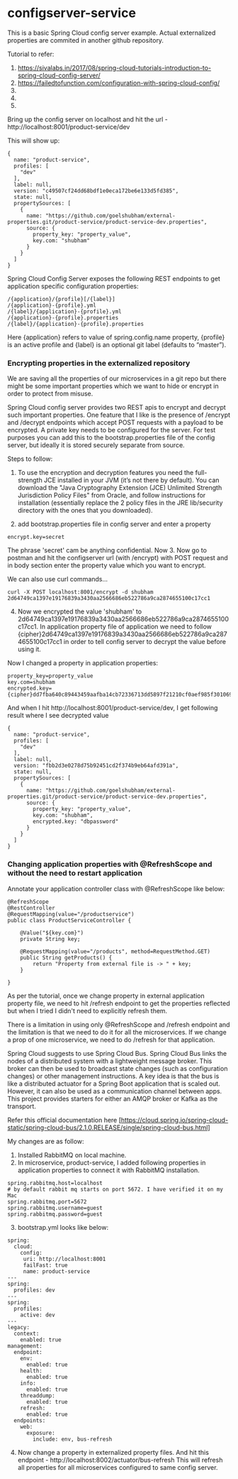 # configserver-service

This is a basic Spring Cloud config server example. Actual externalized properties are commited in another github repository.

Tutorial to refer:
1. https://sivalabs.in/2017/08/spring-cloud-tutorials-introduction-to-spring-cloud-config-server/
2. https://failedtofunction.com/configuration-with-spring-cloud-config/
3.
4.
5. 

Bring up the config server on localhost and hit the url - http://localhost:8001/product-service/dev

This will show up:
```
{
  name: "product-service",
  profiles: [
    "dev"
  ],
  label: null,
  version: "c49507cf24dd68bdf1e0eca172be6e133d5fd385",
  state: null,
  propertySources: [
    {
      name: "https://github.com/goelshubham/external-properties.git/product-service/product-service-dev.properties",
      source: {
        property_key: "property_value",
        key.com: "shubham"
      }
    }
  ]
}
```
Spring Cloud Config Server exposes the following REST endpoints to get application specific configuration properties:
```
/{application}/{profile}[/{label}]
/{application}-{profile}.yml
/{label}/{application}-{profile}.yml
/{application}-{profile}.properties
/{label}/{application}-{profile}.properties
```
Here {application} refers to value of spring.config.name property, {profile} is an active profile and {label} is an optional git label (defaults to “master”).

### Encrypting properties in the externalized repository
We are saving all the properties of our microservices in a git repo but there might be some important properties which we want to hide or encrypt in order to protect from misuse.

Spring Cloud config server provides two REST apis to encrypt and decrypt such important properties. One feature that I like is the presence of /encrypt and /decrypt endpoints which accept POST requests with a payload to be encrypted. A private key needs to be configured for the server. For test purposes you can add this to the bootstrap.properties file of the config server, but ideally it is stored securely separate from source.

Steps to follow:
1. To use the encryption and decryption features you need the full-strength JCE installed in your JVM (it’s not there by default). You can download the "Java Cryptography Extension (JCE) Unlimited Strength Jurisdiction Policy Files" from Oracle, and follow instructions for installation (essentially replace the 2 policy files in the JRE lib/security directory with the ones that you downloaded).

2. add bootstrap.properties file in config server and enter a property
```
encrypt.key=secret
```
The phrase 'secret' cam be anything confidential. Now
3. Now go to postman and hit the configserver url (with /encrypt) with POST request and in body section enter the property value which you want to encrypt.

We can also use curl commands...

```
curl -X POST localhost:8001/encrypt -d shubham
2d64749ca1397e19176839a3430aa2566686eb522786a9ca2874655100c17cc1
```

4. Now we encrypted the value 'shubham' to 2d64749ca1397e19176839a3430aa2566686eb522786a9ca2874655100c17cc1. In application property file of application we need to follow {cipher}2d64749ca1397e19176839a3430aa2566686eb522786a9ca2874655100c17cc1 in order to tell config server to decrypt the value before using it.

Now I changed a property in application properties:
```
property_key=property_value
key.com=shubham
encrypted.key={cipher}dd7fba640c89443459aafba14cb72336713dd5897f21210cf0aef985f3010692
```
And when I hit http://localhost:8001/product-service/dev, I get following result where I see decrypted value

```
{
  name: "product-service",
  profiles: [
    "dev"
  ],
  label: null,
  version: "fbb2d3e0278d75b92451cd2f374b9eb64afd391a",
  state: null,
  propertySources: [
    {
      name: "https://github.com/goelshubham/external-properties.git/product-service/product-service-dev.properties",
      source: {
        property_key: "property_value",
        key.com: "shubham",
        encrypted.key: "dbpassword"
      }
    }
  ]
}
```

### Changing application properties with @RefreshScope and without the need to restart application

Annotate your application controller class with @RefreshScope like below:
```
@RefreshScope
@RestController
@RequestMapping(value="/productservice")
public class ProductServiceController {
	
	@Value("${key.com}")
	private String key;
	
	@RequestMapping(value="/products", method=RequestMethod.GET)
	public String getProducts() {
		return "Property from external file is -> " + key;
	}

}
```
As per the tutorial, once we change property in external application property file, we need to hit /refresh endpoint to get the properties reflected but when I tried I didn't need to explicitly refresh them. 

There is a limitation in using only @RefreshScope and /refresh endpoint and the limitation is that we need to do it for all the microservices. If we change a prop of one microservice, we need to do /refresh for that application.

Spring Cloud suggests to use Spring Cloud Bus. Spring Cloud Bus links the nodes of a distributed system with a lightweight message broker. This broker can then be used to broadcast state changes (such as configuration changes) or other management instructions. A key idea is that the bus is like a distributed actuator for a Spring Boot application that is scaled out. However, it can also be used as a communication channel between apps. This project provides starters for either an AMQP broker or Kafka as the transport.

Refer this official documentation here [https://cloud.spring.io/spring-cloud-static/spring-cloud-bus/2.1.0.RELEASE/single/spring-cloud-bus.html]

My changes are as follow:
1. Installed RabbitMQ on local machine.
2. In microservice, product-service, I added following properties in application properties to connect it with RabbitMQ installation.
```
spring.rabbitmq.host=localhost
# by default rabbit mq starts on port 5672. I have verified it on my Mac
spring.rabbitmq.port=5672
spring.rabbitmq.username=guest
spring.rabbitmq.password=guest
```
3. bootstrap.yml looks like below:
```
spring:
  cloud:
    config:
     uri: http://localhost:8001
     failFast: true
     name: product-service
---
spring:
  profiles: dev
---
spring:
  profiles:
    active: dev
---
legacy:
  context:
    enabled: true
management:
  endpoint:
    env:
      enabled: true 
    health:
      enabled: true
    info:
      enabled: true
    threaddump:
      enabled: true
    refresh:
      enabled: true
  endpoints:
    web:
      exposure:
        include: env, bus-refresh
```
4. Now change a property in externalized property files. And hit this endpoint - http://localhost:8002/actuator/bus-refresh
This will refresh all properties for all microservices configured to same config server.


